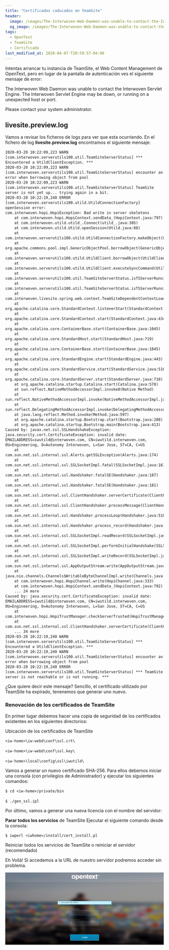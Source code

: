 ```yaml
---
title: "Certificados caducados en TeamSite"
header:
  image: /images/The-Interwoven-Web-Daemon-was-unable-to-contact-the-Interwoven-Servlet-Engine-570x98.png
  og_image: /images/The-Interwoven-Web-Daemon-was-unable-to-contact-the-Interwoven-Servlet-Engine-570x98.png
tags:
  - OpenText
  - TeamSite
  - Certificado
last_modified_at: 2020-04-07-T20:59:57-04:00  
---
```


Intentas arrancar tu instancia de TeamSite, el Web Content Management de OpenText, pero en lugar de la pantalla de autenticación ves el siguiente mensaje de error:

The Interwoven Web Daemon was unable to contact the Interwoven Servlet Engine. The Interwoven Servlet Engine may be down, or running on a unexpected host or port.

Please contact your system administrator.

## livesite.preview.log
Vamos a revisar los ficheros de logs para ver que esta ocurriendo. En el fichero de log **livesite.preview.log** encontramos el siguiente mensaje:


```
2020-03-20 10:22:09,223 WARN  [com.interwoven.serverutils100.util.TeamSiteServerStatus] *** Encountered a UtildClientException. ***
2020-03-20 10:22:09,223 WARN  [com.interwoven.serverutils100.util.TeamSiteServerStatus] encounter an error when borrowing object from pool
2020-03-20 10:22:09,223 WARN  [com.interwoven.serverutils100.util.TeamSiteServerStatus] TeamSite server is not yet up... trying again in a bit.
2020-03-20 10:22:19,240 ERROR [com.interwoven.serverutils100.utild.UtildConnectionFactory] openSession error:
com.interwoven.hopi.HopiException: Bad write in server skeletons
	at com.interwoven.hopi.HopiContext.sendData_(HopiContext.java:797)
	at com.interwoven.utild.utild_.Connect(utild_.java:305)
	at com.interwoven.utild.Utild.openSession(Utild.java:88)
	at com.interwoven.serverutils100.utild.UtildConnectionFactory.makeObject(UtildConnectionFactory.java:77)
	at org.apache.commons.pool.impl.GenericObjectPool.borrowObject(GenericObjectPool.java:974)
	at com.interwoven.serverutils100.utild.UtildClient.borrowObject(UtildClient.java:85)
	at com.interwoven.serverutils100.utild.UtildClient.executeSyncCommand(UtildClient.java:141)
	at com.interwoven.serverutils100.util.TeamSiteServerStatus.isTSServerRunning(TeamSiteServerStatus.java:79)
	at com.interwoven.serverutils100.util.TeamSiteServerStatus.isTSServerRunning(TeamSiteServerStatus.java:43)
	at com.interwoven.livesite.spring.web.context.TeamSiteDependentContextLoaderListener.contextInitialized(TeamSiteDependentContextLoaderListener.java:37)
	at org.apache.catalina.core.StandardContext.listenerStart(StandardContext.java:3843)
	at org.apache.catalina.core.StandardContext.start(StandardContext.java:4342)
	at org.apache.catalina.core.ContainerBase.start(ContainerBase.java:1045)
	at org.apache.catalina.core.StandardHost.start(StandardHost.java:719)
	at org.apache.catalina.core.ContainerBase.start(ContainerBase.java:1045)
	at org.apache.catalina.core.StandardEngine.start(StandardEngine.java:443)
	at org.apache.catalina.core.StandardService.start(StandardService.java:516)
	at org.apache.catalina.core.StandardServer.start(StandardServer.java:710)
	at org.apache.catalina.startup.Catalina.start(Catalina.java:578)
	at sun.reflect.NativeMethodAccessorImpl.invoke0(Native Method)
	at sun.reflect.NativeMethodAccessorImpl.invoke(NativeMethodAccessorImpl.java:39)
	at sun.reflect.DelegatingMethodAccessorImpl.invoke(DelegatingMethodAccessorImpl.java:25)
	at java.lang.reflect.Method.invoke(Method.java:597)
	at org.apache.catalina.startup.Bootstrap.start(Bootstrap.java:288)
	at org.apache.catalina.startup.Bootstrap.main(Bootstrap.java:413)
Caused by: javax.net.ssl.SSLHandshakeException: java.security.cert.CertificateException: invalid date: EMAILADDRESS=iwutild@interwoven.com, CN=iwutild.interwoven.com, OU=Engineering, O=Autonomy Interwoven, L=San Jose, ST=CA, C=US
	at com.sun.net.ssl.internal.ssl.Alerts.getSSLException(Alerts.java:174)
	at com.sun.net.ssl.internal.ssl.SSLSocketImpl.fatal(SSLSocketImpl.java:1611)
	at com.sun.net.ssl.internal.ssl.Handshaker.fatalSE(Handshaker.java:187)
	at com.sun.net.ssl.internal.ssl.Handshaker.fatalSE(Handshaker.java:181)
	at com.sun.net.ssl.internal.ssl.ClientHandshaker.serverCertificate(ClientHandshaker.java:1035)
	at com.sun.net.ssl.internal.ssl.ClientHandshaker.processMessage(ClientHandshaker.java:124)
	at com.sun.net.ssl.internal.ssl.Handshaker.processLoop(Handshaker.java:516)
	at com.sun.net.ssl.internal.ssl.Handshaker.process_record(Handshaker.java:454)
	at com.sun.net.ssl.internal.ssl.SSLSocketImpl.readRecord(SSLSocketImpl.java:884)
	at com.sun.net.ssl.internal.ssl.SSLSocketImpl.performInitialHandshake(SSLSocketImpl.java:1112)
	at com.sun.net.ssl.internal.ssl.SSLSocketImpl.writeRecord(SSLSocketImpl.java:623)
	at com.sun.net.ssl.internal.ssl.AppOutputStream.write(AppOutputStream.java:59)
	at java.nio.channels.Channels$WritableByteChannelImpl.write(Channels.java:275)
	at com.interwoven.hopi.HopiChannel.write(HopiChannel.java:333)
	at com.interwoven.hopi.HopiContext.sendData_(HopiContext.java:792)
	... 24 more
Caused by: java.security.cert.CertificateException: invalid date: EMAILADDRESS=iwutild@interwoven.com, CN=iwutild.interwoven.com, OU=Engineering, O=Autonomy Interwoven, L=San Jose, ST=CA, C=US
	at com.interwoven.hopi.HopiTrustManager.checkServerTrusted(HopiTrustManager.java:273)
	at com.sun.net.ssl.internal.ssl.ClientHandshaker.serverCertificate(ClientHandshaker.java:1027)
	... 34 more
2020-03-20 10:22:19,240 WARN  [com.interwoven.serverutils100.util.TeamSiteServerStatus] *** Encountered a UtildClientException. ***
2020-03-20 10:22:19,240 WARN  [com.interwoven.serverutils100.util.TeamSiteServerStatus] encounter an error when borrowing object from pool
2020-03-20 10:22:19,240 ERROR [com.interwoven.serverutils100.util.TeamSiteServerStatus] *** TeamSite server is not reachable or is not running. ***
``` 

¿Que quiere decir este mensaje? Sencillo, el certificado utilizado por TeamSite ha expirado, tenenemos que generar uno nuevo.

 

### Renovación de los certificados de TeamSite
En primer lugar debemos hacer una copia de seguridad de los certificados existentes en los siguientes directorios:

Ubicación de los certificados de TeamSite

```
<iw-home>\iw-webd\conf\ssl.crt\

<iw-home>\iw-webd\conf\ssl.key\

<iw-home>\local\config\ssl\iwutild\
```

Vamos a generar un nuevo certificado SHA-256. Para ellos debemos  iniciar una consola (con privilegios de Administrador) y ejecutar los siguientes comandos:

```
$ cd <iw-home>/private/bin

$ ./gen_ssl.ipl
```

Por último, vamos a generar una nueva licencia con el nombre del servidor:

**Parar todos los servicios** de TeamSite
Ejecutar el siguiente comando desde la consola:

```
$ iwperl <iwhome>/install/cert_install.pl
```

Reiniciar todos los servicios de TeamSite o reiniciar el servidor (recomendado)
 

Eh Voilà! Si accedemos a la URL de nuestro servidor podremos acceder sin problema.

![TeamSite login page](/images/teamsite-login-page-744x339.jpg "TeamSite login page")

 
